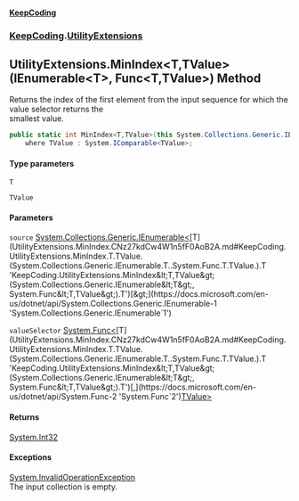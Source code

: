 #### [KeepCoding](index.md 'index')
### [KeepCoding](KeepCoding.md 'KeepCoding').[UtilityExtensions](UtilityExtensions.md 'KeepCoding.UtilityExtensions')
## UtilityExtensions.MinIndex&lt;T,TValue&gt;(IEnumerable&lt;T&gt;, Func&lt;T,TValue&gt;) Method
Returns the index of the first element from the input sequence for which the value selector returns the  
smallest value.
```csharp
public static int MinIndex<T,TValue>(this System.Collections.Generic.IEnumerable<T> source, System.Func<T,TValue> valueSelector)
    where TValue : System.IComparable<TValue>;
```
#### Type parameters
<a name='KeepCoding.UtilityExtensions.MinIndex.T.TValue.(System.Collections.Generic.IEnumerable.T..System.Func.T.TValue.).T'></a>
`T`  
  
<a name='KeepCoding.UtilityExtensions.MinIndex.T.TValue.(System.Collections.Generic.IEnumerable.T..System.Func.T.TValue.).TValue'></a>
`TValue`  
  
#### Parameters
<a name='KeepCoding.UtilityExtensions.MinIndex.T.TValue.(System.Collections.Generic.IEnumerable.T..System.Func.T.TValue.).source'></a>
`source` [System.Collections.Generic.IEnumerable&lt;](https://docs.microsoft.com/en-us/dotnet/api/System.Collections.Generic.IEnumerable-1 'System.Collections.Generic.IEnumerable`1')[T](UtilityExtensions.MinIndex.CNz27kdCw4W1n5fF0AoB2A.md#KeepCoding.UtilityExtensions.MinIndex.T.TValue.(System.Collections.Generic.IEnumerable.T..System.Func.T.TValue.).T 'KeepCoding.UtilityExtensions.MinIndex&lt;T,TValue&gt;(System.Collections.Generic.IEnumerable&lt;T&gt;, System.Func&lt;T,TValue&gt;).T')[&gt;](https://docs.microsoft.com/en-us/dotnet/api/System.Collections.Generic.IEnumerable-1 'System.Collections.Generic.IEnumerable`1')  
  
<a name='KeepCoding.UtilityExtensions.MinIndex.T.TValue.(System.Collections.Generic.IEnumerable.T..System.Func.T.TValue.).valueSelector'></a>
`valueSelector` [System.Func&lt;](https://docs.microsoft.com/en-us/dotnet/api/System.Func-2 'System.Func`2')[T](UtilityExtensions.MinIndex.CNz27kdCw4W1n5fF0AoB2A.md#KeepCoding.UtilityExtensions.MinIndex.T.TValue.(System.Collections.Generic.IEnumerable.T..System.Func.T.TValue.).T 'KeepCoding.UtilityExtensions.MinIndex&lt;T,TValue&gt;(System.Collections.Generic.IEnumerable&lt;T&gt;, System.Func&lt;T,TValue&gt;).T')[,](https://docs.microsoft.com/en-us/dotnet/api/System.Func-2 'System.Func`2')[TValue](UtilityExtensions.MinIndex.CNz27kdCw4W1n5fF0AoB2A.md#KeepCoding.UtilityExtensions.MinIndex.T.TValue.(System.Collections.Generic.IEnumerable.T..System.Func.T.TValue.).TValue 'KeepCoding.UtilityExtensions.MinIndex&lt;T,TValue&gt;(System.Collections.Generic.IEnumerable&lt;T&gt;, System.Func&lt;T,TValue&gt;).TValue')[&gt;](https://docs.microsoft.com/en-us/dotnet/api/System.Func-2 'System.Func`2')  
  
#### Returns
[System.Int32](https://docs.microsoft.com/en-us/dotnet/api/System.Int32 'System.Int32')  
#### Exceptions
[System.InvalidOperationException](https://docs.microsoft.com/en-us/dotnet/api/System.InvalidOperationException 'System.InvalidOperationException')  
The input collection is empty.
